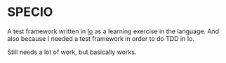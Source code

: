 SPECIO
=======

A test framework written in [Io](http://iolanguage.org/) as a learning
exercise in the language. And also because I needed a test framework in order to do TDD in Io.

Still needs a lot of work, but basically works.
